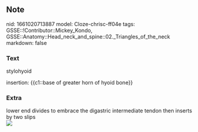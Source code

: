 ## Note
nid: 1661020713887
model: Cloze-chrisc-ff04e
tags: GSSE::!Contributor::Mickey_Kondo, GSSE::Anatomy::Head_neck_and_spine::02._Triangles_of_the_neck
markdown: false

### Text
stylohyoid
<div>
  insertion: {{c1::base of greater horn of hyoid bone}}
</div>

### Extra
<div>
  lower end divides to embrace the digastric intermediate tendon
  then inserts by two slips
</div>
<div><img src="250px-Musculi_colli_stylohyoideus.svg.png"></div>
